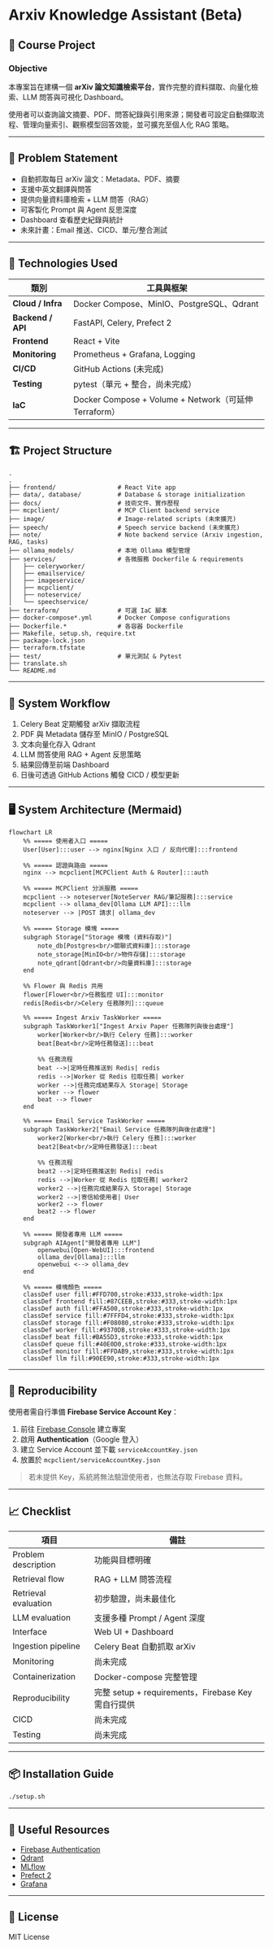 
# Arxiv Knowledge Assistant (Beta)


## 🎯 Course Project

### Objective

本專案旨在建構一個 **arXiv 論文知識檢索平台**，實作完整的資料擷取、向量化檢索、LLM 問答與可視化 Dashboard。

使用者可以查詢論文摘要、PDF、問答紀錄與引用來源；開發者可設定自動擷取流程、管理向量索引、觀察模型回答效能，並可擴充至個人化 RAG 策略。

---

## 🧩 Problem Statement

* 自動抓取每日 arXiv 論文：Metadata、PDF、摘要
* 支援中英文翻譯與問答
* 提供向量資料庫檢索 + LLM 問答（RAG）
* 可客製化 Prompt 與 Agent 反思深度
* Dashboard 查看歷史紀錄與統計
* 未來計畫：Email 推送、CICD、單元/整合測試

---

## 🚀 Technologies Used

| 類別                | 工具與框架                                            |
| ----------------- | ------------------------------------------------ |
| **Cloud / Infra** | Docker Compose、MinIO、PostgreSQL、Qdrant           |
| **Backend / API** | FastAPI, Celery, Prefect 2                       |
| **Frontend**      | React + Vite                                     |
| **Monitoring**    | Prometheus + Grafana, Logging                    |
| **CI/CD**         | GitHub Actions (未完成)                             |
| **Testing**       | pytest（單元 + 整合，尚未完成）                             |
| **IaC**           | Docker Compose + Volume + Network（可延伸 Terraform） |

---

## 🏗️ Project Structure

```
.
.
├── frontend/                 # React Vite app
├── data/, database/          # Database & storage initialization
├── docs/                     # 技術文件、實作歷程
├── mcpclient/                # MCP Client backend service
├── image/                    # Image-related scripts (未來擴充)
├── speech/                   # Speech service backend (未來擴充)
├── note/                     # Note backend service (Arxiv ingestion, RAG, tasks)
├── ollama_models/            # 本地 Ollama 模型管理
├── services/                 # 各微服務 Dockerfile & requirements
│   ├── celeryworker/
│   ├── emailservice/
│   ├── imageservice/
│   ├── mcpclient/
│   ├── noteservice/
│   └── speechservice/
├── terraform/                # 可選 IaC 腳本
├── docker-compose*.yml       # Docker Compose configurations
├── Dockerfile.*              # 各容器 Dockerfile
├── Makefile, setup.sh, require.txt
├── package-lock.json
├── terraform.tfstate
├── test/                     # 單元測試 & Pytest
├── translate.sh
└── README.md

```

---

## 🧪 System Workflow

1. Celery Beat 定期觸發 arXiv 擷取流程
2. PDF 與 Metadata 儲存至 MinIO / PostgreSQL
3. 文本向量化存入 Qdrant
4. LLM 問答使用 RAG + Agent 反思策略
5. 結果回傳至前端 Dashboard
6. 日後可透過 GitHub Actions 觸發 CICD / 模型更新

---

## 🖥️ System Architecture (Mermaid)

```mermaid
flowchart LR
    %% ===== 使用者入口 =====
    User[User]:::user --> nginx[Nginx 入口 / 反向代理]:::frontend

    %% ===== 認證與路由 =====
    nginx --> mcpclient[MCPClient Auth & Router]:::auth

    %% ===== MCPClient 分派服務 =====
    mcpclient --> noteserver[NoteServer RAG/筆記服務]:::service
    mcpclient --> ollama_dev[Ollama LLM API]:::llm
    noteserver --> |POST 請求| ollama_dev

    %% ===== Storage 模塊 =====
    subgraph Storage["Storage 模塊 (資料存取)"]
        note_db[Postgres<br/>關聯式資料庫]:::storage
        note_storage[MinIO<br/>物件存儲]:::storage
        note_qdrant[Qdrant<br/>向量資料庫]:::storage
    end

    %% Flower 與 Redis 共用
    flower[Flower<br/>任務監控 UI]:::monitor
    redis[Redis<br/>Celery 任務隊列]:::queue

    %% ===== Ingest Arxiv TaskWorker =====
    subgraph TaskWorker1["Ingest Arxiv Paper 任務隊列與後台處理"]
        worker[Worker<br/>執行 Celery 任務]:::worker
        beat[Beat<br/>定時任務發送]:::beat

        %% 任務流程
        beat -->|定時任務推送到 Redis| redis
        redis -->|Worker 從 Redis 拉取任務| worker
        worker -->|任務完成結果存入 Storage| Storage
        worker --> flower
        beat --> flower
    end

    %% ===== Email Service TaskWorker =====
    subgraph TaskWorker2["Email Service 任務隊列與後台處理"]
        worker2[Worker<br/>執行 Celery 任務]:::worker
        beat2[Beat<br/>定時任務發送]:::beat

        %% 任務流程
        beat2 -->|定時任務推送到 Redis| redis
        redis -->|Worker 從 Redis 拉取任務| worker2
        worker2 -->|任務完成結果存入 Storage| Storage
        worker2 -->|寄信給使用者| User
        worker2 --> flower
        beat2 --> flower
    end

    %% ===== 開發者專用 LLM =====
    subgraph AIAgent["開發者專用 LLM"]
        openwebui[Open-WebUI]:::frontend
        ollama_dev[Ollama]:::llm
        openwebui <--> ollama_dev
    end

    %% ===== 模塊顏色 =====
    classDef user fill:#FFD700,stroke:#333,stroke-width:1px
    classDef frontend fill:#87CEEB,stroke:#333,stroke-width:1px
    classDef auth fill:#FFA500,stroke:#333,stroke-width:1px
    classDef service fill:#7FFFD4,stroke:#333,stroke-width:1px
    classDef storage fill:#F08080,stroke:#333,stroke-width:1px
    classDef worker fill:#9370DB,stroke:#333,stroke-width:1px
    classDef beat fill:#BA55D3,stroke:#333,stroke-width:1px
    classDef queue fill:#40E0D0,stroke:#333,stroke-width:1px
    classDef monitor fill:#FFDAB9,stroke:#333,stroke-width:1px
    classDef llm fill:#90EE90,stroke:#333,stroke-width:1px

```

---

## 🔁 Reproducibility

使用者需自行準備 **Firebase Service Account Key**：

1. 前往 [Firebase Console](https://console.firebase.google.com/) 建立專案
2. 啟用 **Authentication**（Google 登入）
3. 建立 Service Account 並下載 `serviceAccountKey.json`
4. 放置於 `mcpclient/serviceAccountKey.json`

> 若未提供 Key，系統將無法驗證使用者，也無法存取 Firebase 資料。



---

## 📈  Checklist

| 項目                 | 備註                                         |
| -------------------- |  ------------------------------------------ |
| Problem description  | 功能與目標明確                                    |
| Retrieval flow       |RAG + LLM 問答流程                             |
| Retrieval evaluation |  初步驗證，尚未最佳化                                 |
| LLM evaluation       |  支援多種 Prompt / Agent 深度                     |
| Interface            |  Web UI + Dashboard                         |
| Ingestion pipeline   |  Celery Beat 自動抓取 arXiv                     |
| Monitoring           |  尚未完成                    |
| Containerization     |  Docker-compose 完整管理                        |
| Reproducibility      |  完整 setup + requirements，Firebase Key 需自行提供 |
| CICD                 |  尚未完成                                       |
| Testing              |  尚未完成                                       |

---

## 📦 Installation Guide

```bash
./setup.sh

```

---

## 🔗 Useful Resources

* [Firebase Authentication](https://firebase.google.com/docs/auth)
* [Qdrant](https://qdrant.tech/documentation/)
* [MLflow](https://mlflow.org/)
* [Prefect 2](https://docs.prefect.io/)
* [Grafana](https://grafana.com/)

---

## 📜 License

MIT License
